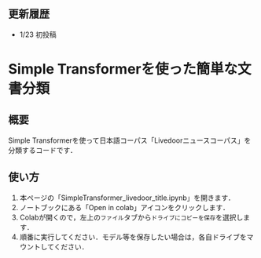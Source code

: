 ## 更新履歴
- 1/23 初投稿

# Simple Transformerを使った簡単な文書分類

## 概要
Simple Transformerを使って日本語コーパス「Livedoorニュースコーパス」を分類するコードです．

## 使い方
1. 本ページの「SimpleTransformer_livedoor_title.ipynb」を開きます．
2. ノートブックにある「Open in colab」アイコンをクリックします．
3. Colabが開くので，左上の`ファイル`タブから`ドライブにコピーを保存`を選択します．
4. 順番に実行してください．モデル等を保存したい場合は，各自ドライブをマウントしてください．



